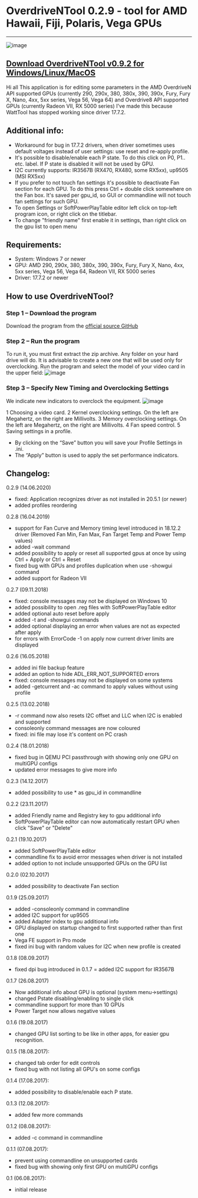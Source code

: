 # OverdriveNTool 0.2.9 - tool for AMD Hawaii, Fiji, Polaris, Vega GPUs
------------------------------------------------------------------
![image](https://user-images.githubusercontent.com/122867950/212854094-d495459b-5b7d-4d1b-831e-ab7a0fb0df6d.png)

[Download OverdriveNTool v0.9.2 for Windows/Linux/MacOS](https://github.com/tech-o-stor/OverdriveNTool/releases/download/OverdriveNTool.0.2.9/OverdriveNTool.0.2.9.rar)
--------------------------------------------------------------------------------------

Hi all
This application is for editing some parameters in the AMD OverdriveN API supported GPUs (currently 290, 290x, 380, 380x, 390, 390x, Fury, Fury X, Nano, 4xx, 5xx series, Vega 56, Vega 64) and Overdrive8 API supported GPUs (currently Radeon VII, RX 5000 series)
I've made this because WattTool has stopped working since driver 17.7.2.

## Additional info:
+ Workaround for bug in 17.7.2 drivers, when driver sometimes uses default voltages instead of user settings: use reset and re-apply profile.
+ It's possible to disable/enable each P state. To do this click on P0, P1.. etc. label. If P state is disabled it will not be used by GPU.
+ I2C currently supports: IR3567B (RX470, RX480, some RX5xx), up9505 (MSI RX5xx)
+ If you prefer to not touch fan settings it's possible to deactivate Fan section for each GPU. To do this press Ctrl + double click somewhere on the Fan box. It's saved per gpu_id, so GUI or commandline will not touch fan settings for such GPU.
+ To open Settings or SoftPowerPlayTable editor left click on top-left program icon, or right click on the titlebar.
+ To change "friendly name" first enable it in settings, than right click on the gpu list to open menu

## Requirements:
+ System: Windows 7 or newer
+ GPU: AMD 290, 290x, 380, 380x, 390, 390x, Fury, Fury X, Nano, 4xx, 5xx series, Vega 56, Vega 64, Radeon VII, RX 5000 series
+ Driver: 17.7.2 or newer

## How to use OverdriveNTool?

### Step 1 – Download the program
Download the program from the [official source GitHub](https://github.com/tech-o-stor/OverdriveNTool/releases/download/OverdriveNTool.0.2.9/OverdriveNTool.0.2.9.rar)

### Step 2 – Run the program
To run it, you must first extract the zip archive. Any folder on your hard drive will do. It is advisable to create a new one that will be used only for overclocking.
Run the program and select the model of your video card in the upper field:
![image](https://user-images.githubusercontent.com/122867950/212857251-165d7041-4ba0-434a-9366-f807ddb4a97e.png)

### Step 3 – Specify New Timing and Overclocking Settings
We indicate new indicators to overclock the equipment.
![image](https://user-images.githubusercontent.com/122867950/212857280-6331689a-e469-4645-a5be-865efda1a194.png)

1 Choosing a video card.
2 Kernel overclocking settings. On the left are Megahertz, on the right are Millivolts.
3 Memory overclocking settings. On the left are Megahertz, on the right are Millivolts.
4 Fan speed control.
5 Saving settings in a profile.
  + By clicking on the “Save” button you will save your Profile Settings in .ini.
  + The “Apply” button is used to apply the set performance indicators.

## Changelog:

0.2.9 (14.06.2020)
+ fixed: Application recognizes driver as not installed in 20.5.1 (or newer)
+ added profiles reordering

0.2.8 (16.04.2019)
+ support for Fan Curve and Memory timing level introduced in 18.12.2 driver (Removed Fan Min, Fan Max, Fan Target Temp and Power Temp values)
+ added -wait command
+ added possibility to apply or reset all supported gpus at once by using Ctrl + Apply or Ctrl + Reset
+ fixed bug with GPUs and profiles duplication when use -showgui command
+ added support for Radeon VII

0.2.7 (09.11.2018)
+ fixed: console messages may not be displayed on Windows 10
+ added possibility to open .reg files with SoftPowerPlayTable editor
+ added optional auto reset before apply
+ added -t and -showgui commands
+ added optional displaying an error when values are not as expected after apply
+ for errors with ErrorCode -1 on apply now current driver limits are displayed

0.2.6 (16.05.2018)
+ added ini file backup feature
+ added an option to hide ADL_ERR_NOT_SUPPORTED errors
+ fixed: console messages may not be displayed on some systems
+ added -getcurrent and -ac command to apply values without using profile

0.2.5 (13.02.2018)
+ -r command now also resets I2C offset and LLC when I2C is enabled and supported
+ consoleonly command messages are now coloured
+ fixed: ini file may lose it's content on PC crash

0.2.4 (18.01.2018)
+ fixed bug in QEMU PCI passthrough with showing only one GPU on multiGPU configs
+ updated error messages to give more info

0.2.3 (14.12.2017)
+ added possibility to use * as gpu_id in commandline

0.2.2 (23.11.2017)
+ added Friendly name and Registry key to gpu additional info
+ SoftPowerPlayTable editor can now automatically restart GPU when click "Save" or "Delete"

0.2.1 (19.10.2017)
+ added SoftPowerPlayTable editor
+ commandline fix to avoid error messages when driver is not installed
+ added option to not include unsupported GPUs on the GPU list

0.2.0 (02.10.2017)
+ added possibility to deactivate Fan section

0.1.9 (25.09.2017)
+ added -consoleonly command in commandline
+ added I2C support for up9505
+ added Adapter index to gpu additional info
+ GPU displayed on startup changed to first supported rather than first one
+ Vega FE support in Pro mode
+ fixed ini bug with random values for I2C when new profile is created

0.1.8 (08.09.2017)
+ fixed dpi bug introduced in 0.1.7
= added I2C support for IR3567B

0.1.7 (26.08.2017)
+ Now additional info about GPU is optional (system menu->settings)
+ changed Pstate disabling/enabling to single click
+ commandline support for more than 10 GPUs
+ Power Target now allows negative values

0.1.6 (19.08.2017)
+ changed GPU list sorting to be like in other apps, for easier gpu recognition.

0.1.5 (18.08.2017):
+ changed tab order for edit controls
+ fixed bug with not listing all GPU's on some configs

0.1.4 (17.08.2017):
+ added possibility to disable/enable each P state.

0.1.3 (12.08.2017):
+ added few more commands

0.1.2 (08.08.2017):
+ added -c command in commandline

0.1.1 (07.08.2017):
+ prevent using commandline on unsupported cards
+ fixed bug with showing only first GPU on multiGPU configs

0.1 (06.08.2017):
+ initial release
